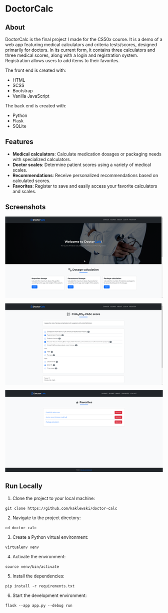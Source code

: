 # DoctorCalc

## About

DoctorCalc is the final project I made for the CS50x course. It is a demo of a web app featuring medical calculators and
criteria tests/scores, designed primarily for doctors. In its
current form, it contains three calculators and three medical
scores, along with a login and registration system. Registration allows users to add items to their favorites.

The front end is created with:

-   HTML
-   SCSS
-   Bootstrap
-   Vanilla JavaScript

The back end is created with:

-   Python
-   Flask
-   SQLite

## Features

-   **Medical calculators**: Calculate medication dosages or packaging needs with specialized calculators.
-   **Doctor scales**: Determine patient scores using a variety of medical scales.
-   **Recommendations**: Receive personalized recommendations based on calculated scores.
-   **Favorites**: Register to save and easily access your favorite calculators and scales.

## Screenshots

![Screenshot 1](screenshots/screenshot1.png)

![Screenshot 2](screenshots/screenshot2.png)

![Screenshot 3](screenshots/screenshot3.png)

## Run Locally

1. Clone the project to your local machine:

`git clone https://github.com/kaklewski/doctor-calc`

2. Navigate to the project directory:

`cd doctor-calc`

3. Create a Python virtual environment:

`virtualenv venv`

4. Activate the environment:

`source venv/bin/activate`

5. Install the dependencies:

`pip install -r requirements.txt`

6. Start the development environment:

`flask --app app.py --debug run`
